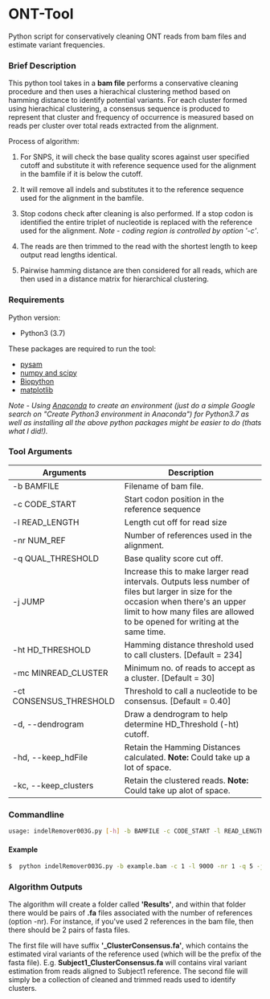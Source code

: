 # ONT-Tool
Python script for conservatively cleaning ONT reads from bam files and estimate variant frequencies.

### Brief Description
This python tool takes in a **bam file** performs a conservative cleaning procedure and then uses a hierachical clustering method based on hamming distance to identify potential variants. For each cluster formed using hierachical clustering, a consensus sequence is produced to represent that cluster and frequency of occurrence is measured based on reads per cluster over total reads extracted from the alignment.

Process of algorithm:            

1) For SNPS, it will check the base quality scores against user specified cutoff and substitute it with reference sequence used for the alignment in the bamfile if it is below the cutoff.

2) It will remove all indels and substitutes it to the reference sequence used for the alignment in the bamfile.

3) Stop codons check after cleaning is also performed. If a stop codon is identified the entire triplet of nucleotide is replaced with the reference used for the alignment. *Note - coding region is controlled by option '-c'*.

4) The reads are then trimmed to the read with the shortest length to keep output read lengths identical.

5) Pairwise hamming distance are then considered for all reads, which are then used in a distance matrix for hierarchical clustering.

### Requirements
Python version:
- Python3 (3.7)

These packages are required to run the tool:
- [pysam](https://pysam.readthedocs.io/en/latest/installation.html)
- [numpy and scipy](https://www.scipy.org/install.html)
- [Biopython](https://biopython.org/wiki/Download)
- [matplotlib](https://matplotlib.org/users/installing.html)

*Note - Using [Anaconda](https://www.anaconda.com/distribution/) to create an environment (just do a simple Google search on "Create Python3 environment in Anaconda") for Python3.7 as well as installing all the above python packages might be easier to do (thats what I did!).*

### Tool Arguments
 
| Arguments | Description |
| --------- | ----------- |
|-b BAMFILE | Filename of bam file. |
|-c CODE_START | Start codon position in the reference sequence |
| -l READ_LENGTH | Length cut off for read size |
|-nr NUM_REF | Number of references used in the alignment. |
|-q QUAL_THRESHOLD | Base quality score cut off. |
|-j JUMP | Increase this to make larger read intervals. Outputs less number of files but larger in size for the occasion when there's an upper limit to how many files are allowed to be opened for writing at the same time. |
| -ht HD_THRESHOLD | Hamming distance threshold used to call clusters. [Default = 234] |
|-mc MINREAD_CLUSTER | Minimum no. of reads to accept as a cluster. [Default = 30] |
|-ct CONSENSUS_THRESHOLD| Threshold to call a nucleotide to be consensus. [Default = 0.40] |
|-d, --dendrogram | Draw a dendrogram to help determine HD_Threshold (-ht) cutoff. |
|-hd, --keep_hdFile | Retain the Hamming Distances calculated. **Note:** Could take up a lot of space.|
|-kc, --keep_clusters | Retain the clustered reads. **Note:** Could take up alot of space.|

### Commandline
```sh
usage: indelRemover003G.py [-h] -b BAMFILE -c CODE_START -l READ_LENGTH -nr NUM_REF -q QUAL_THRESHOLD [-j JUMP] [-ht HD_THRESHOLD] [-mc MINREAD_CLUSTER] [-ct CONSENSUS_THRESHOLD] [-d] [-hd] [-kc]
```

#### Example
```sh
$  python indelRemover003G.py -b example.bam -c 1 -l 9000 -nr 1 -q 5 -j 10 
```

### Algorithm Outputs
The algorithm will create a folder called **'Results'**, and within that folder there would be pairs of **.fa** files associated with the number of references (option -nr). For instance, if you've used 2 references in the bam file, then there should be 2 pairs of fasta files.

The first file will have suffix **'_ClusterConsensus.fa'**, which contains the estimated viral variants of the reference used (which will be the prefix of the fasta file). E.g. **Subject1_ClusterConsensus.fa** will contains viral variant estimation from reads aligned to Subject1 reference. The second file will simply be a collection of cleaned and trimmed reads used to identify clusters.

